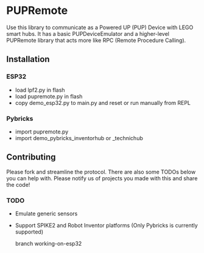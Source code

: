 # PUPRemote

Use this library to communicate as a Powered UP (PUP) Device with LEGO smart hubs. It has a basic PUPDeviceEmulator and a higher-level PUPRemote library that acts more like RPC (Remote Procedure Calling).

## Installation 

### ESP32

- load lpf2.py in flash
- load pupremote.py in flash
- copy demo_esp32.py to main.py and reset or run manually from REPL

### Pybricks

- import pupremote.py
- import demo_pybricks_inventorhub or _technichub

## Contributing

Please fork and streamline the protocol. There are also some TODOs below you can help with. 
Please notify us of projects you made with this and share the code!

### TODO
- Emulate generic sensors
- Support SPIKE2 and Robot Inventor platforms (Only Pybricks is currently supported)

  branch working-on-esp32 

